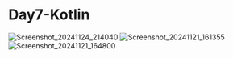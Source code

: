 ﻿# Day7-Kotlin
 ![Screenshot_20241124_214040](https://github.com/user-attachments/assets/fa9b6549-88e1-4da0-a72d-d8b1f66e7c4d)
![Screenshot_20241121_161355](https://github.com/user-attachments/assets/11f8c5d6-ef4e-4208-9edb-e7ca643232ca)
![Screenshot_20241121_164800](https://github.com/user-attachments/assets/7f46557f-25c8-4580-b687-f69db688f2e8)
